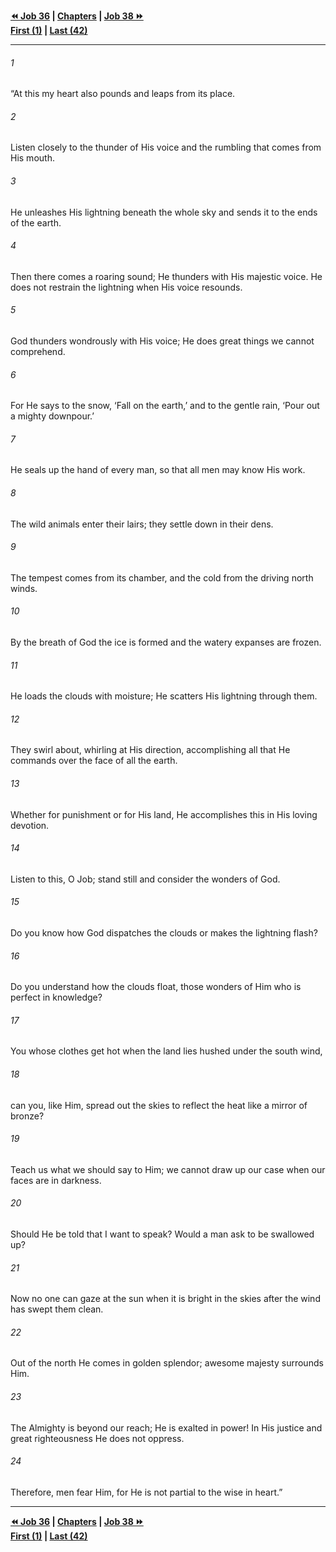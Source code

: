   
**[⏪ Job 36](./Job%2036.md) | [Chapters](./_index.md) | [Job 38 ⏩](./Job%2038.md)**  
**[First (1)](./Job%201.md) | [Last (42)](./Job%2042.md)**  
  
---  
  
###### 1  
“At this my heart also pounds and leaps from its place.  
  
###### 2  
Listen closely to the thunder of His voice and the rumbling that comes from His mouth.  
  
###### 3  
He unleashes His lightning beneath the whole sky and sends it to the ends of the earth.  
  
###### 4  
Then there comes a roaring sound; He thunders with His majestic voice. He does not restrain the lightning when His voice resounds.  
  
###### 5  
God thunders wondrously with His voice; He does great things we cannot comprehend.  
  
###### 6  
For He says to the snow, ‘Fall on the earth,’ and to the gentle rain, ‘Pour out a mighty downpour.’  
  
###### 7  
He seals up the hand of every man, so that all men may know His work.  
  
###### 8  
The wild animals enter their lairs; they settle down in their dens.  
  
###### 9  
The tempest comes from its chamber, and the cold from the driving north winds.  
  
###### 10  
By the breath of God the ice is formed and the watery expanses are frozen.  
  
###### 11  
He loads the clouds with moisture; He scatters His lightning through them.  
  
###### 12  
They swirl about, whirling at His direction, accomplishing all that He commands over the face of all the earth.  
  
###### 13  
Whether for punishment or for His land, He accomplishes this in His loving devotion.  
  
###### 14  
Listen to this, O Job; stand still and consider the wonders of God.  
  
###### 15  
Do you know how God dispatches the clouds or makes the lightning flash?  
  
###### 16  
Do you understand how the clouds float, those wonders of Him who is perfect in knowledge?  
  
###### 17  
You whose clothes get hot when the land lies hushed under the south wind,  
  
###### 18  
can you, like Him, spread out the skies to reflect the heat like a mirror of bronze?  
  
###### 19  
Teach us what we should say to Him; we cannot draw up our case when our faces are in darkness.  
  
###### 20  
Should He be told that I want to speak? Would a man ask to be swallowed up?  
  
###### 21  
Now no one can gaze at the sun when it is bright in the skies after the wind has swept them clean.  
  
###### 22  
Out of the north He comes in golden splendor; awesome majesty surrounds Him.  
  
###### 23  
The Almighty is beyond our reach; He is exalted in power! In His justice and great righteousness He does not oppress.  
  
###### 24  
Therefore, men fear Him, for He is not partial to the wise in heart.”  
  
  
---  
  
**[⏪ Job 36](./Job%2036.md) | [Chapters](./_index.md) | [Job 38 ⏩](./Job%2038.md)**  
**[First (1)](./Job%201.md) | [Last (42)](./Job%2042.md)**  
  
